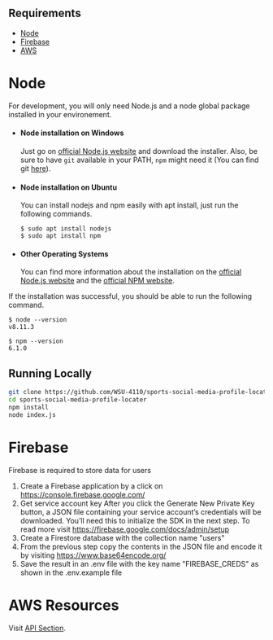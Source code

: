 ## Requirements

 * [Node](#node)
 * [Firebase](#firebase)
 * [AWS](#aws)

# Node

For development, you will only need Node.js and a node global package installed in your environement.

-   #### Node installation on Windows

    Just go on [official Node.js website](https://nodejs.org/) and download the installer.
    Also, be sure to have `git` available in your PATH, `npm` might need it (You can find git [here](https://git-scm.com/)).

-   #### Node installation on Ubuntu

    You can install nodejs and npm easily with apt install, just run the following commands.

        $ sudo apt install nodejs
        $ sudo apt install npm

-   #### Other Operating Systems
    You can find more information about the installation on the [official Node.js website](https://nodejs.org/) and the [official NPM website](https://npmjs.org/).

If the installation was successful, you should be able to run the following command.

    $ node --version
    v8.11.3

    $ npm --version
    6.1.0

## Running Locally

```sh
git clone https://github.com/WSU-4110/sports-social-media-profile-locater.git
cd sports-social-media-profile-locater
npm install
node index.js
```

# Firebase

Firebase is required to store data for users

1. Create a Firebase application by a click on https://console.firebase.google.com/
2.  Get service account key After you click the Generate New Private Key button, a JSON file containing your service account’s credentials will be downloaded. You’ll need this to initialize the SDK in the next step. To read more visit https://firebase.google.com/docs/admin/setup
3.  Create  a Firestore database with the collection name "users"
4.  From the previous step copy the contents in the JSON file and encode it by visiting https://www.base64encode.org/
5.  Save the result in an .env file with the key name "FIREBASE_CREDS" as shown in the .env.example file

# AWS Resources

Visit [API Section](https://github.com/WSU-4110/sports-social-media-profile-locater/tree/main/api).


